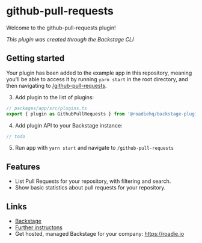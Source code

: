 # github-pull-requests

Welcome to the github-pull-requests plugin!

_This plugin was created through the Backstage CLI_

## Getting started

Your plugin has been added to the example app in this repository, meaning you'll be able to access it by running `yarn start` in the root directory, and then navigating to [/github-pull-requests](http://localhost:3000/github-pull-requests).

3. Add plugin to the list of plugins:

```ts
// packages/app/src/plugins.ts
export { plugin as GithubPullRequests } from '@roadiehq/backstage-plugin-github-pull-requests';
```

4. Add plugin API to your Backstage instance:

```ts
// todo
```

5. Run app with `yarn start` and navigate to `/github-pull-requests`

## Features

- List Pull Requests for your repository, with filtering and search.
- Show basic statistics about pull requests for your repository.

## Links

- [Backstage](https://backstage.io)
- [Further instructons](https://roadie.io/backstage/plugins/travis-ci/)
- Get hosted, managed Backstage for your company: https://roadie.io

